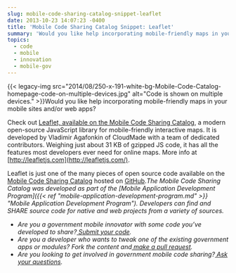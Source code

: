 ```yaml
---
slug: mobile-code-sharing-catalog-snippet-leaflet
date: 2013-10-23 14:07:23 -0400
title: 'Mobile Code Sharing Catalog Snippet: Leaflet'
summary: 'Would you like help incorporating mobile-friendly maps in your mobile sites and/or web apps? Check out Leaflet, available on the Mobile Code Sharing Catalog, a modern open-source JavaScript library for mobile-friendly interactive maps. It is developed by Vladimir Agafonkin of CloudMade with a team of dedicated contributors. Weighing'
topics:
  - code
  - mobile
  - innovation
  - mobile-gov
---
```


{{< legacy-img src="2014/08/250-x-191-white-bg-Mobile-Code-Catalog-homepage-code-on-multiple-devices.jpg" alt="Code is shown on multiple devices." >}}Would you like help incorporating mobile-friendly maps in your mobile sites and/or web apps?

Check out [Leaflet, available on the Mobile Code Sharing Catalog](http://gsa.github.io/Mobile-Code-Catalog/web_html.html#modular), a modern open-source JavaScript library for mobile-friendly interactive maps. It is developed by Vladimir Agafonkin of CloudMade with a team of dedicated contributors. Weighing just about 31 KB of gzipped JS code, it has all the features most developers ever need for online maps. More info at [http://leafletjs.com](http://leafletjs.com/).

Leaflet is just one of the many pieces of open source code available on the [Mobile Code Sharing Catalog](http://gsa.github.io/Mobile-Code-Catalog/index.html) hosted on [GitHub](https://github.com/)._The Mobile Code Sharing Catalog was developed as part of the [Mobile Application Development Program]({{< ref "mobile-application-development-program.md" >}} "Mobile Application Development Program"). Developers can find and SHARE source code for native and web projects from a variety of sources._

  * _Are you a government mobile innovator with some code you’ve developed to share?[ Submit your code](http://gsa.github.io/Mobile-Code-Catalog/form.html)._
  * _Are you a developer who wants to tweak one of the existing government apps or modules? Fork the content and[ make a pull request](https://github.com/GSA/Mobile-Code-Catalog/pulls?direction=desc&page=1&sort=created&state=open)._
  * _Are you looking to get involved in government mobile code sharing?[ Ask your questions](https://github.com/GSA/Mobile-Code-Catalog/issues?labels=&milestone=&page=1&state=open)._